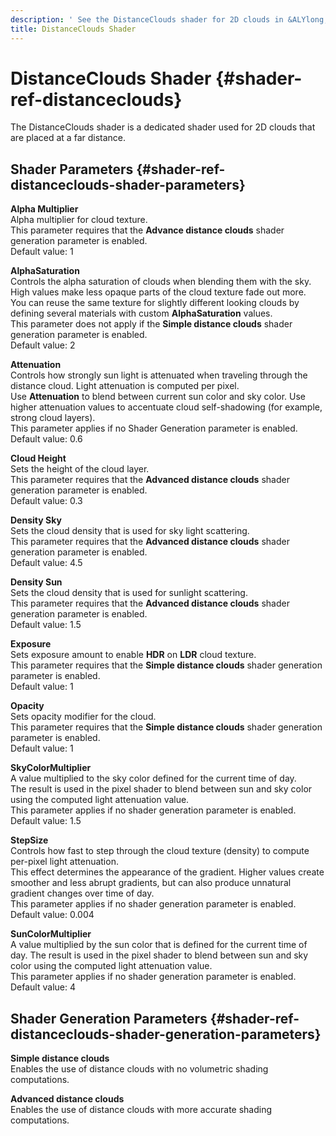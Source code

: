 ```yaml
---
description: ' See the DistanceClouds shader for 2D clouds in &ALYlong;. '
title: DistanceClouds Shader
---
```

# DistanceClouds Shader {#shader-ref-distanceclouds}

The DistanceClouds shader is a dedicated shader used for 2D clouds that are placed at a far distance\. 

## Shader Parameters {#shader-ref-distanceclouds-shader-parameters}

**Alpha Multiplier**  
Alpha multiplier for cloud texture\.  
This parameter requires that the **Advance distance clouds** shader generation parameter is enabled\.  
Default value: 1

**AlphaSaturation**  
Controls the alpha saturation of clouds when blending them with the sky\. High values make less opaque parts of the cloud texture fade out more\.  
You can reuse the same texture for slightly different looking clouds by defining several materials with custom **AlphaSaturation** values\.  
This parameter does not apply if the **Simple distance clouds** shader generation parameter is enabled\.  
Default value: 2

**Attenuation**  
Controls how strongly sun light is attenuated when traveling through the distance cloud\. Light attenuation is computed per pixel\.  
Use **Attenuation** to blend between current sun color and sky color\. Use higher attenuation values to accentuate cloud self\-shadowing \(for example, strong cloud layers\)\.  
This parameter applies if no Shader Generation parameter is enabled\.  
Default value: 0\.6

**Cloud Height**  
Sets the height of the cloud layer\.  
This parameter requires that the **Advanced distance clouds** shader generation parameter is enabled\.  
Default value: 0\.3

**Density Sky**  
Sets the cloud density that is used for sky light scattering\.  
This parameter requires that the **Advanced distance clouds** shader generation parameter is enabled\.  
Default value: 4\.5

**Density Sun**  
Sets the cloud density that is used for sunlight scattering\.  
This parameter requires that the **Advanced distance clouds** shader generation parameter is enabled\.  
Default value: 1\.5

**Exposure**  
Sets exposure amount to enable **HDR** on **LDR** cloud texture\.  
This parameter requires that the **Simple distance clouds** shader generation parameter is enabled\.  
Default value: 1

**Opacity**  
Sets opacity modifier for the cloud\.  
This parameter requires that the **Simple distance clouds** shader generation parameter is enabled\.  
Default value: 1

**SkyColorMultiplier**  
A value multiplied to the sky color defined for the current time of day\.   
The result is used in the pixel shader to blend between sun and sky color using the computed light attenuation value\.  
This parameter applies if no shader generation parameter is enabled\.  
Default value: 1\.5

**StepSize**  
Controls how fast to step through the cloud texture \(density\) to compute per\-pixel light attenuation\.   
This effect determines the appearance of the gradient\. Higher values create smoother and less abrupt gradients, but can also produce unnatural gradient changes over time of day\.  
This parameter applies if no shader generation parameter is enabled\.  
Default value: 0\.004

**SunColorMultiplier**  
A value multiplied by the sun color that is defined for the current time of day\. The result is used in the pixel shader to blend between sun and sky color using the computed light attenuation value\.  
This parameter applies if no shader generation parameter is enabled\.  
Default value: 4

## Shader Generation Parameters {#shader-ref-distanceclouds-shader-generation-parameters}

**Simple distance clouds**  
Enables the use of distance clouds with no volumetric shading computations\.

**Advanced distance clouds**  
Enables the use of distance clouds with more accurate shading computations\.